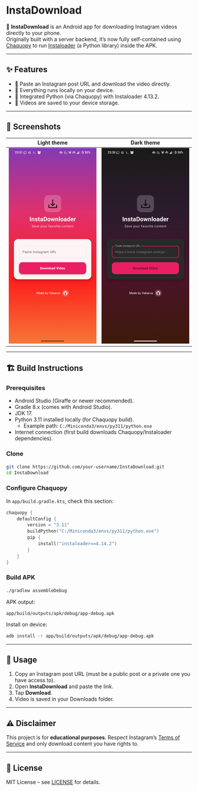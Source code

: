 # InstaDownload

📱 **InstaDownload** is an Android app for downloading Instagram videos directly to your phone.  
Originally built with a server backend, it’s now fully self-contained using [Chaquopy](https://chaquo.com/chaquopy/) to run [Instaloader](https://instaloader.github.io/) (a Python library) inside the APK.  

---

## ✨ Features
- 🔗 Paste an Instagram post URL and download the video directly.
- 🚀 Everything runs locally on your device.
- 🐍 Integrated Python (via Chaquopy) with Instaloader 4.13.2.
- 📂 Videos are saved to your device storage.

---

## 📸 Screenshots

| Light theme | Dark theme |
|-------------|------------|
| ![Light Theme](/img/lighttheme.png) | ![Dark Theme](/img/darktheme.png) |


---

## 🏗️ Build Instructions

### Prerequisites
- Android Studio (Giraffe or newer recommended).
- Gradle 8.x (comes with Android Studio).
- JDK 17.
- Python 3.11 installed locally (for Chaquopy build).
  - Example path: `C:/Miniconda3/envs/py311/python.exe`
- Internet connection (first build downloads Chaquopy/Instaloader dependencies).

### Clone
```bash
git clone https://github.com/your-username/InstaDownload.git
cd InstaDownload
````

### Configure Chaquopy

In `app/build.gradle.kts`, check this section:

```kotlin
chaquopy {
    defaultConfig {
        version = "3.11"
        buildPython("C:/Miniconda3/envs/py311/python.exe")
        pip {
            install("instaloader==4.14.2")
        }
    }
}
```

### Build APK

```bash
./gradlew assembleDebug
```

APK output:

```
app/build/outputs/apk/debug/app-debug.apk
```

Install on device:

```bash
adb install -r app/build/outputs/apk/debug/app-debug.apk
```

---

## 🚀 Usage

1. Copy an Instagram post URL (must be a public post or a private one you have access to).
2. Open **InstaDownload** and paste the link.
3. Tap **Download**.
4. Video is saved in your Downloads folder.

---

## ⚠️ Disclaimer

This project is for **educational purposes**.
Respect Instagram’s [Terms of Service](https://help.instagram.com/581066165581870) and only download content you have rights to.

---

## 📜 License

MIT License – see [LICENSE](LICENSE) for details.
